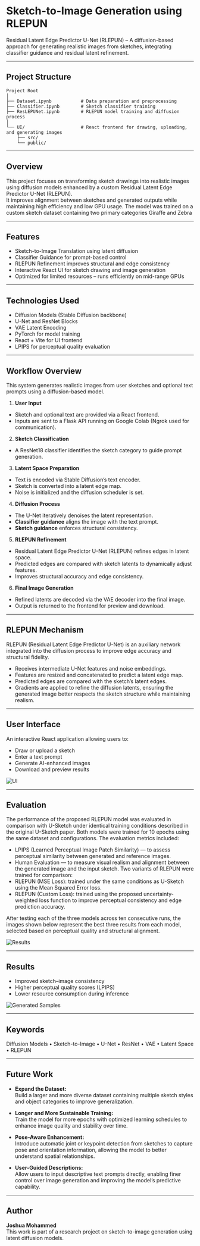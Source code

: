 # Sketch-to-Image Generation using RLEPUN

Residual Latent Edge Predictor U-Net (RLEPUN) – A diffusion-based approach for generating realistic images from sketches, integrating classifier guidance and residual latent refinement.

---

## Project Structure
```
Project Root
│
├── Dataset.ipynb           # Data preparation and preprocessing
├── Classifier.ipynb        # Sketch classifier training
├── ResLEPUNet.ipynb        # RLEPUN model training and diffusion process
│
└── UI/                     # React frontend for drawing, uploading, and generating images
    ├── src/
    └── public/
```

---

## Overview
This project focuses on transforming sketch drawings into realistic images using diffusion models enhanced by a custom Residual Latent Edge Predictor U-Net (RLEPUN).  
It improves alignment between sketches and generated outputs while maintaining high efficiency and low GPU usage.
The model was trained on a custom sketch dataset containing two primary categories Giraffe and Zebra

---

## Features
- Sketch-to-Image Translation using latent diffusion  
- Classifier Guidance for prompt-based control  
- RLEPUN Refinement improves structural and edge consistency  
- Interactive React UI for sketch drawing and image generation  
- Optimized for limited resources – runs efficiently on mid-range GPUs

---

## Technologies Used
- Diffusion Models (Stable Diffusion backbone)  
- U-Net and ResNet Blocks  
- VAE Latent Encoding  
- PyTorch for model training  
- React + Vite for UI frontend  
- LPIPS for perceptual quality evaluation

---

## Workflow Overview


This system generates realistic images from user sketches and optional text prompts using a diffusion-based model.


1. **User Input**
- Sketch and optional text are provided via a React frontend.
- Inputs are sent to a Flask API running on Google Colab (Ngrok used for communication).


2. **Sketch Classification**
- A ResNet18 classifier identifies the sketch category to guide prompt generation.


3. **Latent Space Preparation**
- Text is encoded via Stable Diffusion’s text encoder.
- Sketch is converted into a latent edge map.
- Noise is initialized and the diffusion scheduler is set.


4. **Diffusion Process**
- The U-Net iteratively denoises the latent representation.
- **Classifier guidance** aligns the image with the text prompt.
- **Sketch guidance** enforces structural consistency.


5. **RLEPUN Refinement**
- Residual Latent Edge Predictor U-Net (RLEPUN) refines edges in latent space.
- Predicted edges are compared with sketch latents to dynamically adjust features.
- Improves structural accuracy and edge consistency.


6. **Final Image Generation**
- Refined latents are decoded via the VAE decoder into the final image.
- Output is returned to the frontend for preview and download.

---

## RLEPUN Mechanism


RLEPUN (Residual Latent Edge Predictor U-Net) is an auxiliary network integrated into the diffusion process to improve edge accuracy and structural fidelity.


- Receives intermediate U-Net features and noise embeddings.
- Features are resized and concatenated to predict a latent edge map.
- Predicted edges are compared with the sketch’s latent edges.
- Gradients are applied to refine the diffusion latents, ensuring the generated image better respects the sketch structure while maintaining realism.


---

## User Interface
An interactive React application allowing users to:
- Draw or upload a sketch  
- Enter a text prompt  
- Generate AI-enhanced images  
- Download and preview results  

![UI](https://raw.githubusercontent.com/JoshuaMohammed/latent-sketch-diffusion/main/images/ui.png)

---

## Evaluation
The performance of the proposed RLEPUN model was evaluated in comparison with U-Sketch under identical training conditions described in the original U-Sketch paper.
Both models were trained for 10 epochs using the same dataset and configurations. The evaluation metrics included:
 - LPIPS (Learned Perceptual Image Patch Similarity) — to assess perceptual similarity between generated and reference images.
 - Human Evaluation — to measure visual realism and alignment between the generated image and the input sketch.
Two variants of RLEPUN were trained for comparison:
 - RLEPUN (MSE Loss): trained under the same conditions as U-Sketch using the Mean Squared Error loss.
 - RLEPUN (Custom Loss): trained using the proposed uncertainty-weighted loss function to improve perceptual consistency and edge prediction accuracy.

After testing each of the three models across ten consecutive runs, the images shown below represent the best three results from each model, selected based on perceptual quality and structural alignment.

![Results](https://raw.githubusercontent.com/JoshuaMohammed/latent-sketch-diffusion/main/images/results.png)

---

## Results
- Improved sketch–image consistency  
- Higher perceptual quality scores (LPIPS)  
- Lower resource consumption during inference  

![Generated Samples](https://raw.githubusercontent.com/JoshuaMohammed/latent-sketch-diffusion/main/images/generated_samples.png)

---

## Keywords
Diffusion Models • Sketch-to-Image • U-Net • ResNet • VAE • Latent Space • RLEPUN

---

## Future Work

- **Expand the Dataset:**  
  Build a larger and more diverse dataset containing multiple sketch styles and object categories to improve generalization.

- **Longer and More Sustainable Training:**  
  Train the model for more epochs with optimized learning schedules to enhance image quality and stability over time.

- **Pose-Aware Enhancement:**  
  Introduce automatic joint or keypoint detection from sketches to capture pose and orientation information, allowing the model to better understand spatial relationships.

- **User-Guided Descriptions:**  
  Allow users to input descriptive text prompts directly, enabling finer control over image generation and improving the model’s predictive capability.

---

## Author
**Joshua Mohammed**  
This work is part of a research project on sketch-to-image generation using latent diffusion models.
